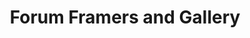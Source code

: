 ---
title: "Forum Framers and Gallery"
url: /blandford-forum/forum-framers-and-gallery/
shop: art
---